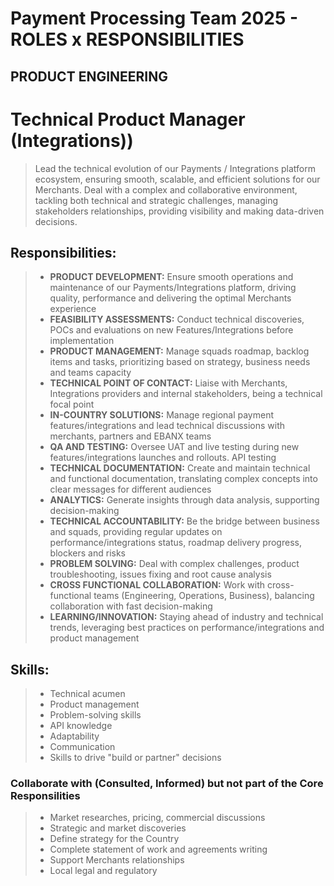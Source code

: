 
# Payment Processing Team 2025 - ROLES x RESPONSIBILITIES

## PRODUCT ENGINEERING

# Technical Product Manager (Integrations))
> Lead the technical evolution of our Payments / Integrations platform ecosystem, ensuring smooth, scalable, and efficient solutions for our Merchants. Deal with a complex and collaborative environment, tackling both technical and strategic challenges, managing stakeholders relationships, providing visibility and making data-driven decisions.

## Responsibilities:

> - **PRODUCT DEVELOPMENT:** Ensure smooth operations and maintenance of our Payments/Integrations platform, driving quality, performance and delivering the optimal Merchants experience
> - **FEASIBILITY ASSESSMENTS:** Conduct technical discoveries, POCs and evaluations on new Features/Integrations before implementation
> - **PRODUCT MANAGEMENT:** Manage squads roadmap, backlog items and tasks, prioritizing based on strategy, business needs and teams capacity
> - **TECHNICAL POINT OF CONTACT:** Liaise with Merchants, Integrations providers and internal stakeholders, being a technical focal point 
> - **IN-COUNTRY SOLUTIONS:** Manage regional payment features/integrations and lead technical discussions with merchants, partners and EBANX teams
> - **QA AND TESTING:** Oversee UAT and live testing during new features/integrations launches and rollouts. API testing
> - **TECHNICAL DOCUMENTATION:**  Create and maintain technical and functional documentation, translating complex concepts into clear messages for different audiences
> - **ANALYTICS:** Generate insights through data analysis, supporting decision-making 
> - **TECHNICAL ACCOUNTABILITY:** Be the bridge between business and squads, providing regular updates on performance/integrations status, roadmap delivery progress, blockers and risks 
> - **PROBLEM SOLVING:** Deal with complex challenges, product troubleshooting, issues fixing and root cause analysis
> - **CROSS FUNCTIONAL COLLABORATION:** Work with cross-functional teams (Engineering, Operations, Business), balancing collaboration with fast decision-making
> - **LEARNING/INNOVATION:** Staying ahead of industry and technical trends, leveraging best practices on performance/integrations and product management

## Skills:

> - Technical acumen
> - Product management
> - Problem-solving skills
> - API knowledge
> - Adaptability
> - Communication
> - Skills to drive "build or partner" decisions

### Collaborate with (Consulted, Informed) but not part of the Core Responsilities
> - Market researches, pricing, commercial discussions
> - Strategic and market discoveries
> - Define strategy for the Country
> - Complete statement of work and agreements writing
> - Support Merchants relationships
> - Local legal and regulatory 


